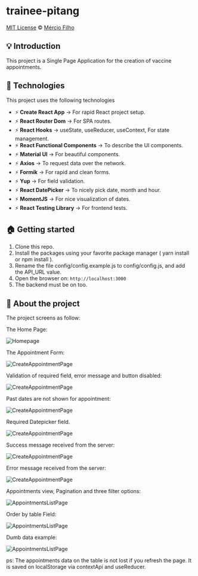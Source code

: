 # trainee-pitang

[MIT License](./LICENSE) © [Mércio Filho](https://github.com/merciof)



## :bulb: Introduction 

This project is a Single Page Application for the creation of vaccine appointments.

## :tada: Technologies

This project uses the following technologies

- :zap: **Create React App** -> For rapid React project setup.
- :zap: **React Router Dom** -> For SPA routes.
- :zap: **React Hooks** -> useState, useReducer, useContext, For state management.
- :zap: **React Functional Components** -> To describe the UI components.
- :zap: **Material UI** -> For beautiful components. 
- :zap: **Axios** -> To request data over the network.
- :zap: **Formik** -> For rapid and clean forms.
- :zap: **Yup** -> For field validation.
- :zap: **React DatePicker** -> To nicely pick date, month and hour.
- :zap: **MomentJS** -> For nice visualization of dates.
- :zap: **React Testing Library** -> For frontend tests.

## :house: Getting started

1. Clone this repo.
2. Install the packages using your favorite package manager ( yarn install or npm install ).
3. Rename the file config/config.example.js to config/config.js, and add the API_URL value. 
4. Open the browser on: `http://localhost:3000`
5. The backend must be on too.

## :ticket: About the project

The project screens as follow: 

The Home Page:

![Homepage](https://i.imgur.com/aKMOVfl.png)

The Appointment Form:

![CreateAppointmentPage](https://i.imgur.com/cwBIMX2.png)

Validation of required field, error message and button disabled:

![CreateAppointmentPage](https://i.imgur.com/Hi7rwSH.png)

Past dates are not shown for appointment:

![CreateAppointmentPage](https://i.imgur.com/1WtJd3h.png)

Required Datepicker field.

![CreateAppointmentPage](https://i.imgur.com/Fc0fdCi.png)

Success message received from the server:

![CreateAppointmentPage](https://i.imgur.com/OuvSox1.png)

Error message received from the server:

![CreateAppointmentPage](https://i.imgur.com/4dND1pp.png)

Appointments view, Pagination and three filter options: 

![AppointmentsListPage](https://i.imgur.com/g8OTKni.png)

Order by table Field:

![AppointmentsListPage](https://i.imgur.com/CDqZqRF.png)

Dumb data example:

![AppointmentsListPage](https://i.imgur.com/xkNSGja.png)

ps: The appointments data on the table is not lost if you refresh the page. It is saved on localStorage via contextApi and useReducer.
















